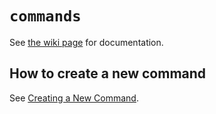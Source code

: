 # `commands`

See [the wiki page](https://github.com/ccowmu/ccawmunity/wiki/Package:-commands) for documentation.

## How to create a new command

See [Creating a New Command](https://github.com/ccowmu/ccawmunity/wiki/Creating-a-New-Command).